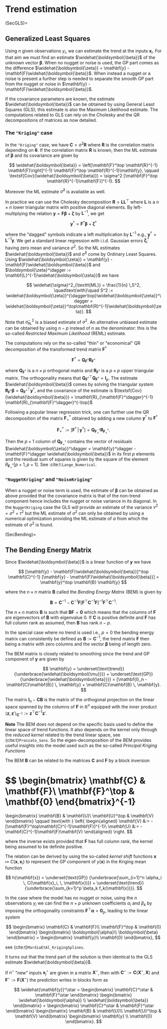 # Trend estimation

(SecGLS)= 
## Generalized Least Squares

Using $n$ given observations $y_i$, we can estimate the trend at the
inputs $\mathbf{x}_i$. For that aim we must find an estimate
$\widehat{\boldsymbol{\beta}}$ of the unknown vector
$\boldsymbol{\beta}$.  When no nugget or noise is used, the GP part
comes as the difference $\widehat{\boldsymbol{\zeta}} = \mathbf{y} -
\mathbf{F}\widehat{\boldsymbol{\beta}}$. When instead a nugget or a
noise is present a further step is needed to separate the smooth GP
part from the nugget or noise in $\mathbf{y} -
\mathbf{F}\widehat{\boldsymbol{\beta}}$.

If the covariance parameters are known, the estimate
$\widehat{\boldsymbol{\beta}}$ can be obtained by using General Least
Squares (GLS); this estimate is also the Maximum Likelihood estimate.
The computations related to GLS can rely on the Cholesky and the QR
decompositions of matrices as now detailed.

### The `"Kriging"` case

In the `"Kriging"` case, we have $\mathbf{C} = \sigma^2 \mathbf{R}$ where
$\mathbf{R}$ is the correlation matrix depending on $\boldsymbol{\theta}$. If the
correlation matrix $\mathbf{R}$ is known, then the ML estimate of
$\boldsymbol{\beta}$ and its covariance are given by

$$
  \widehat{\boldsymbol{\beta}} = \left[\mathbf{F}^\top \mathbf{R}^{-1} 
  \mathbf{F}\right]^{-1}
  \mathbf{F}^\top \mathbf{R}^{-1}\mathbf{y}, \qquad
  \textsf{Cov}(\widehat{\boldsymbol{\beta}}) = \sigma^2 [\mathbf{F}^\top 
  \mathbf{R}^{-1}\mathbf{F}]^{-1}.
$$

Moreover the ML estimate $\widehat{\sigma}^2$ is available as well.

In practice we can use the Cholesky decomposition
$\mathbf{R} = \mathbf{L}\mathbf{L}^\top$ where $\mathbf{L}$ is a $n \times n$ lower
triangular matrix with positive diagonal elements.  By
left-multiplying the relation $\mathbf{y} = \mathbf{F}\boldsymbol{\beta} + \boldsymbol{\zeta}$
by $\mathbf{L}^{-1}$, we get

$$
  \mathbf{y}^\dagger = \mathbf{F}^\dagger\boldsymbol{\beta} + 
  \boldsymbol{\zeta}^\dagger
$$

where the "dagged" symbols indicate a left multiplication by
$\mathbf{L}^{-1}$ e.g.,
$\mathbf{y}^\dagger=\mathbf{L}^{-1}\mathbf{y}$.  We get a standard
linear regression with i.i.d. Gaussian errors
$\boldsymbol{\zeta}_i^\dagger$ having zero mean and variance
$\sigma^2$. So the ML estimates $\widehat{\boldsymbol{\beta}}$ and
$\widehat{\sigma}^2$ come by Ordinary Least Squares. Using
$\widehat{\boldsymbol{\zeta}} = \mathbf{y} -
\mathbf{F}\widehat{\boldsymbol{\beta}}$ and
$\boldsymbol{\zeta}^\dagger :=
\mathbf{L}^{-1}\widehat{\boldsymbol{\zeta}}$ we have

$$
  \widehat{\sigma}^2_{\texttt{ML}} = \frac{1}{n} \,S^2, \quad\text{with}\quad
  S^2 := \widehat{\boldsymbol{\zeta}}^{\dagger\top}\widehat{\boldsymbol{\zeta}}^\dagger
  = \widehat{\boldsymbol{\zeta}}^\top\mathbf{R}^{-1}\widehat{\boldsymbol{\zeta}}.
$$

Note that $\widehat{\sigma}^2_{\texttt{ML}}$ is a biased estimate of
$\sigma^2$. An alternative unbiased estimate can be obtained by using
$n-p$ instead of $n$ as the denominator: this is the so-called
*Restricted Maximum Likelihood* (REML) estimate.

The computations rely on the so-called "thin" or "economical" QR
decomposition of the transformed trend matrix $\mathbf{F}^\dagger$

$$ 
  \mathbf{F}^\dagger = \mathbf{Q}_{\mathbf{F}^\dagger} \mathbf{R}_{\mathbf{F}^\dagger} 
$$

where $\mathbf{Q}_{\mathbf{F}^\dagger}$ is a $n \times p$ orthogonal matrix and
$\mathbf{R}_{\mathbf{F}^\dagger}$ is a $p \times
p$ upper triangular matrix. The orthogonality means that 
$\mathbf{Q}_{\mathbf{F}^{\dagger}}^\top\mathbf{Q}_{\mathbf{F}^\dagger}= \mathbf{I}_p$.
The estimate $\widehat{\boldsymbol{\beta}}$ 
comes by solving the
triangular system $\mathbf{R}_{\mathbf{F}^\dagger}\boldsymbol{\beta} =
\mathbf{Q}_{\mathbf{F}^\dagger}^\top \mathbf{y}^\dagger$, and the
covariance of the estimate is
$\textsf{Cov}(\widehat{\boldsymbol{\beta}}) =
\mathbf{R}_{\mathbf{F}^\dagger}^{-1}
\mathbf{R}_{\mathbf{F}^\dagger}^{-\top}$

Following a popular linear regression trick, one can further use the
QR decomposition of the matrix $\mathbf{F}^\dagger_+$ obtained by adding a
new column $\mathbf{y}^\dagger$ to $\mathbf{F}^\dagger$ 

$$
\mathbf{F}^\dagger_+ := \left[ \mathbf{F}^\dagger \, \vert \, \mathbf{y}^\dagger \right]
= \mathbf{Q}_{\mathbf{F}^\dagger_+}\mathbf{R}_{\mathbf{F}^\dagger_+}.  
$$

Then the $p+1$ column of $\mathbf{Q}_{\mathbf{F}^\dagger_+}$ contains
the vector of residuals $\widehat{\boldsymbol{\zeta}}^\dagger =
\mathbf{y}^\dagger - \mathbf{F}^\dagger \widehat{\boldsymbol{\beta}}$
in its first $p$ elements and the residual sum of squares is given by
the square of the element $R_{\mathbf{F}^\dagger_+}[p + 1, p +1]$. See
:cite:t:`Lange_Numerical`.


### `"NuggetKriging"` and `"NoiseKriging"`

When a nugget or noise term is used, the estimate of $\boldsymbol{\beta}$ can
be obtained as above provided that the covariance matrix is that of
the non-trend component hence includes the nugget or noise variance in
its diagonal. In the `NuggetKriging` case the GLS will provide an
estimate of the variance $\nu^2 = \sigma^2 + \tau^2$ but the ML
estimate of $\sigma^2$ can only be obtained by using a numerical
optimization providing the ML estimate of $\alpha$ from which the
estimate of $\sigma^2$ is found.

(SecBending)= 
## The Bending Energy Matrix

Since $\widehat{\boldsymbol{\beta}}$ is a linear function of
$\mathbf{y}$ we have

$$
  [\mathbf{y} - \mathbf{F}\widehat{\boldsymbol{\beta}}]^\top \mathbf{C}^{-1}
  [\mathbf{y} - \mathbf{F}\widehat{\boldsymbol{\beta}}] =
  \mathbf{y}^\top \mathbf{B} \mathbf{y}
$$

where the $n \times n$ matrix $\mathbf{B}$ called the *Bending Energy
  Matrix* (BEM) is given by
  
$$
  \mathbf{B} = \mathbf{C}^{-1} - \mathbf{C}^{-1}\mathbf{F} \left[\mathbf{F}^\top \mathbf{C}^{-1} \mathbf{F} \right]^{-1}
  \mathbf{F}^\top\mathbf{C}^{-1}.
$$

The $n \times n$ matrix $\mathbf{B}$ is such that
$\mathbf{B}\mathbf{F} = \mathbf{0}$ which means that the columns of
$\mathbf{F}$ are eigenvectors of $\mathbf{B}$ with eigenvalue $0$. If
$\mathbf{C}$ is positive definite and $\mathbf{F}$ has full column rank
as assumed, then $\mathbf{B}$ has rank $n- p$.

In the special case where no trend is used i.e., $p=0$ the bending
energy matrix can consistently be defined as $\mathbf{B} := \mathbf{C}^{-1}$,
the trend matrix $\mathbf{F}$ then being a matrix with zero columns and the
vector $\boldsymbol{\beta}$ being of length zero.

The BEM matrix is closely related to smoothing since the trend
and GP component of $\mathbf{y}$ are given by

$$
  \mathbf{y} =
  \underset{\text{trend}}
  {\underbrace{\widehat{\boldsymbol{\mu}}}} +
  \underset{\text{GP}}
  {\underbrace{\widehat{\boldsymbol{\eta}}}}
  = [\mathbf{I}_n - \mathbf{C}\mathbf{B}] \, \mathbf{y} + \mathbf{C}\mathbf{B} \, \mathbf{y}.
$$

The matrix $\mathbf{I}_n - \mathbf{C}\mathbf{B}$ is the matrix of the orthogonal
projection on the linear space spanned by the columns of $\mathbf{F}$ in
$\mathbb{R}^n$ equipped with the inner product
$\langle\mathbf{z},\,\mathbf{z}'\rangle_{\mathbf{C}^{-1}} := \mathbf{z}^\top \mathbf{C}^{-1}\mathbf{z}'$.

**Note**   The BEM does not depend on the specific basis used to define the
  linear space of trend functions. It also depends on the kernel only
  through the *reduced kernel* related to the trend linear
  space, see {cite:t}`Pronzato_Sens`. So the eigen-decomposition of the BEM
  provides useful insights into the model used such as the so-called
  *Principal Kriging Functions*

The BEM $\mathbf{B}$ can be related to the matrices $\mathbf{C}$ and $\mathbf{F}$ by
a block inversion

$$
  \begin{bmatrix}
    \mathbf{C} & \mathbf{F}\\
    \mathbf{F}^\top & \mathbf{0}
  \end{bmatrix}^{-1}
  =
  \begin{bmatrix}
    \mathbf{B} & \mathbf{U}\\
    \mathbf{U}^\top & \mathbf{V}
  \end{bmatrix}
  \qquad \text{with }
  \left\{
    \begin{aligned}
      \mathbf{V} &:= - [\mathbf{F}^\top\mathbf{C}^{-1}\mathbf{F}]^{-1}\\
      \mathbf{U} &:= - \mathbf{C}^{-1}\mathbf{F}\mathbf{V}
    \end{aligned}
  \right.
$$

where the inverse exists provided that $\mathbf{F}$ has full column rank,
the kernel being assumed to be definite positive.

The relation can be derived by using the so-called *kernel shift*
functions $\mathbf{x} \mapsto C(\mathbf{x}, \, \mathbf{x}_i)$ to
represent the GP component of $y(\mathbf{x})$ in the Kriging mean
function

$$
h(\mathbf{x}) =
\underset{\text{GP}}
{\underbrace{\sum_{i=1}^n \alpha_i \, C(\mathbf{x}_i, \, \mathbf{x})}}
+
\underset{\text{trend}}
{\underbrace{\sum_{k=1}^p \beta_k f_k(\mathbf{x})}}.
$$

In the case where the model has no nugget or noise, using the $n$
observations $y_i$ we can find the $n + p$ unknown coefficients
$\alpha_i$ and $\beta_k$ by imposing the orthogonality constraints
$\mathbf{F}^\top\boldsymbol{\alpha} = \mathbf{0}_p$, leading to the
linear system

$$
  \begin{bmatrix}
    \mathbf{C} & \mathbf{F}\\
    \mathbf{F}^\top & \mathbf{0}
  \end{bmatrix}
  \begin{bmatrix}
    \boldsymbol{\alpha}\\
    \boldsymbol{\beta}
  \end{bmatrix} = 
  \begin{bmatrix}
    \mathbf{y}\\
    \mathbf{0}
  \end{bmatrix},
$$

see {cite:t}`MardiaEtAl_KrigingSplines`.

It turns out that the trend part of the solution is then identical
to the GLS estimate $\widehat{\boldsymbol{\beta}}$.

If $n^\star$ "new" inputs $\mathbf{x}^\star_j$ are given in a matrix
$\mathbf{X}^\star$, then with $\mathbf{C}^\star :=
\mathbf{C}(\mathbf{X}^\star, \, \mathbf{X})$ and $\mathbf{F}^\star
:=\mathbf{F}(\mathbf{X}^\star)$ the prediction writes in blocks form
as

$$
  \widehat{\mathbf{y}}^\star =
  \begin{bmatrix}
    \mathbf{C}^\star & \mathbf{F}^\star
  \end{bmatrix}
  \begin{bmatrix}
    \widehat{\boldsymbol{\alpha}} \\
    \widehat{\boldsymbol{\beta}}
  \end{bmatrix} =
  \begin{bmatrix}
    \mathbf{C}^\star & \mathbf{F}^\star
  \end{bmatrix}
  \begin{bmatrix}
    \mathbf{B} & \mathbf{U}\\
    \mathbf{U}^\top & \mathbf{V}
  \end{bmatrix}
  \begin{bmatrix}
    \mathbf{y} \\
    \mathbf{0}
  \end{bmatrix}.
$$

